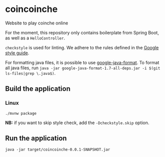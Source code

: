 # coincoinche
Website to play coinche online

For the moment, this repository only contains boilerplate from Spring Boot, as well as a `HelloController`.

`checkstyle` is used for linting. We adhere to the rules defined in the [Google style guide](https://google.github.io/styleguide/javaguide.html).

For formatting java files, it is possible to use [google-java-format](https://github.com/google/google-java-format). To format all java files, run `java -jar google-java-format-1.7-all-deps.jar -i $(git ls-files|grep \.java$)`.

## Build the application

### Linux

`./mvnw package`

**NB:** if you want to skip style check, add the `-Dcheckstyle.skip` option.

## Run the application

`java -jar target/coincoinche-0.0.1-SNAPSHOT.jar`
